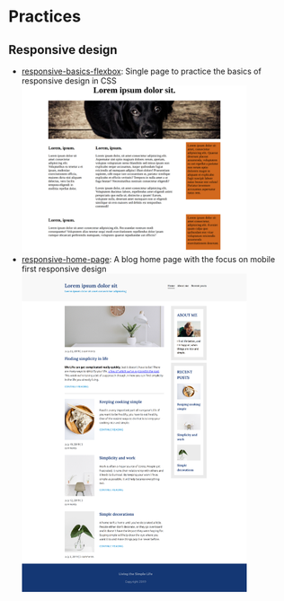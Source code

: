 # Practices

## Responsive design

- [responsive-basics-flexbox](./responsive-basics-flexbox/): Single page to practice the basics of responsive design in CSS
  ![responsive-basics-flexbox screenshot](responsive-basics-flexbox/screenshots/large.png)
- [responsive-home-page](./responsive-home-page/): A blog home page with the focus on mobile first responsive design
  ![responsive-home-page screenshot](responsive-home-page/screenshots/large.png)

<style>
  img {
    width: 400px
  }
</style>
